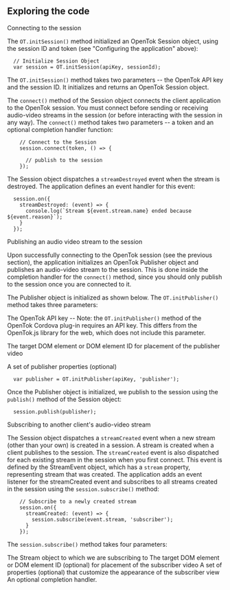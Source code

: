 ## Exploring the code

Connecting to the session

The `OT.initSession()` method initialized an OpenTok Session object, using the session ID and token (see "Configuring the application" above):
```
  // Initialize Session Object
  var session = OT.initSession(apiKey, sessionId);
```
The `OT.initSession()` method takes two parameters -- the OpenTok API key and the session ID. It initializes and returns an OpenTok Session object.

The `connect()` method of the Session object connects the client application to the OpenTok session. You must connect before sending or receiving audio-video streams in the session (or before interacting with the session in any way). The `connect()` method takes two parameters -- a token and an optional completion handler function:
```
    // Connect to the Session
    session.connect(token, () => {
      
      // publish to the session
    });
```
The Session object dispatches a `streamDestroyed` event when the stream is destroyed. The application defines an event handler for this event:
```
  session.on({
    streamDestroyed: (event) => {
      console.log(`Stream ${event.stream.name} ended because ${event.reason}`);
    }
  });
```
Publishing an audio video stream to the session

Upon successfully connecting to the OpenTok session (see the previous section), the application initializes an OpenTok Publisher object and publishes an audio-video stream to the session. This is done inside the completion handler for the `connect()` method, since you should only publish to the session once you are connected to it.

The Publisher object is initialized as shown below. The `OT.initPublisher()` method takes three parameters:

The OpenTok API key -- Note: the `OT.initPublisher()` method of the OpenTok Cordova plug-in requires an API key. This differs from the OpenTok.js library for the web, which does not include this parameter.

The target DOM element or DOM element ID for placement of the publisher video

A set of publisher properties (optional)
```
  var publisher = OT.initPublisher(apiKey, 'publisher');
```
Once the Publisher object is initialized, we publish to the session using the `publish()` method of the Session object:
```
  session.publish(publisher);
```
Subscribing to another client's audio-video stream

The Session object dispatches a `streamCreated` event when a new stream (other than your own) is created in a session. A stream is created when a client publishes to the session. The `streamCreated` event is also dispatched for each existing stream in the session when you first connect. This event is defined by the StreamEvent object, which has a `stream` property, representing stream that was created. The application adds an event listener for the streamCreated event and subscribes to all streams created in the session using the `session.subscribe()` method:
```
    // Subscribe to a newly created stream
    session.on({
      streamCreated: (event) => {
        session.subscribe(event.stream, 'subscriber');
      }
    });
```
The `session.subscribe()` method takes four parameters:

The Stream object to which we are subscribing to
The target DOM element or DOM element ID (optional) for placement of the subscriber video
A set of properties (optional) that customize the appearance of the subscriber view
An optional completion handler.
